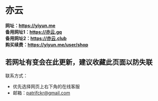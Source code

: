 # 亦云
**网址：https://yiyun.me** <br>
**备用网址1：https://亦云.gq** <br>
**备用网址2：https://亦云.club** <br>
**购买续费：https://yiyun.me/user/shop** <br>
## 若网址有变会在此更新，建议收藏此页面以防失联
联系方式：
- 优先选择网页上右下角的在线客服
- 邮箱：<patrifckr@gmail.com>
